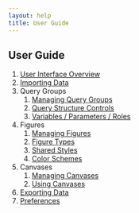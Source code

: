 ```yaml
---
layout: help
title: User Guide
---
```


## User Guide

1. [User Interface Overview](guide-uioverview)
2. [Importing Data](guide-importing)
3. Query Groups
    1. [Managing Query Groups](guide-managingquerygroups)
    2. [Query Structure Controls](guide-querystructurecontrols)
    3. [Variables / Parameters / Roles](guide-variablessparamsroles)
4. Figures
    1. [Managing Figures](guide-managingfigures)
    2. [Figure Types](guide-figuretypes)
    3. [Shared Styles](guide-sharedstyles)
    4. [Color Schemes](guide-colorschemes)
5. Canvases
    1. [Managing Canvases](guide-managingcanvases)
    2. [Using Canvases](guide-usingcanvases)
6. [Exporting Data](guide-exporting)
7. [Preferences](guide-preferences)
